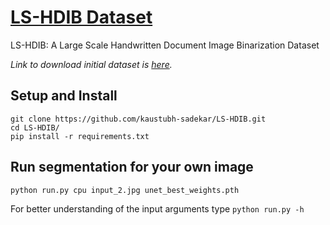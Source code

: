 # [LS-HDIB Dataset](https://kaustubh-sadekar.github.io/LS-HDIB/)
LS-HDIB: A Large Scale Handwritten Document Image Binarization Dataset

*Link to download initial dataset is [here](https://drive.google.com/drive/folders/1HSZ5j6dcl5LHJzoqRhBz06ZzvmfHAI7W?usp=sharing).*

## Setup and Install

```script
git clone https://github.com/kaustubh-sadekar/LS-HDIB.git
cd LS-HDIB/
pip install -r requirements.txt
```
## Run segmentation for your own image

```script
python run.py cpu input_2.jpg unet_best_weights.pth
```

For better understanding of the input arguments type `python run.py -h`
